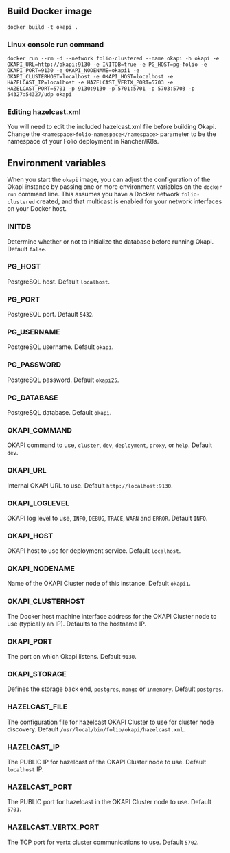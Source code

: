 ## Build Docker image

`docker build -t okapi .`


### Linux console run command ###

`docker run --rm -d --network folio-clustered --name okapi -h okapi -e OKAPI_URL=http://okapi:9130 -e INITDB=true -e PG_HOST=pg-folio -e OKAPI_PORT=9130 -e OKAPI_NODENAME=okapi1 -e OKAPI_CLUSTERHOST=localhost -e OKAPI_HOST=localhost -e HAZELCAST_IP=localhost -e HAZELCAST_VERTX_PORT=5703 -e HAZELCAST_PORT=5701 -p 9130:9130 -p 5701:5701 -p 5703:5703 -p 54327:54327/udp okapi`


### Editing hazelcast.xml ###

You will need to edit the included hazelcast.xml file before building Okapi.
Change the `<namespace>folio-namespace</namespace>` parameter to be the namespace of your Folio deployment in Rancher/K8s.


## Environment variables

When you start the `okapi` image, you can adjust the configuration of the Okapi instance by passing one or more environment variables on the `docker run` command line. This assumes you have a Docker network `folio-clustered` created, and that multicast is enabled for your network interfaces on your Docker host.

### INITDB

Determine whether or not to initialize the database before running Okapi. Default `false`.

### PG_HOST

PostgreSQL host. Default `localhost`.

### PG_PORT

PostgreSQL port. Default `5432`.

### PG_USERNAME

PostgreSQL username. Default `okapi`.

### PG_PASSWORD

PostgreSQL password. Default `okapi25`.

### PG_DATABASE

PostgreSQL database. Default `okapi`.

### OKAPI_COMMAND

OKAPI command to use, `cluster`, `dev`, `deployment`, `proxy`, or `help`. Default `dev`.

### OKAPI_URL

Internal OKAPI URL to use. Default `http://localhost:9130`.

### OKAPI_LOGLEVEL

OKAPI log level to use, `INFO`, `DEBUG`, `TRACE`, `WARN` and `ERROR`. Default `INFO`.

### OKAPI_HOST

OKAPI host to use for deployment service.  Default `localhost`.

### OKAPI_NODENAME

Name of the OKAPI Cluster node of this instance. Default `okapi1`.

### OKAPI_CLUSTERHOST

The Docker host machine interface address for the OKAPI Cluster node to use (typically an IP). Defaults to the hostname IP.

### OKAPI_PORT

The port on which Okapi listens. Default `9130`.

### OKAPI_STORAGE

Defines the storage back end, `postgres`, `mongo` or `inmemory`. Default `postgres`.

### HAZELCAST_FILE

The configuration file for hazelcast OKAPI Cluster to use for cluster node discovery. Default `/usr/local/bin/folio/okapi/hazelcast.xml`.

### HAZELCAST_IP

The PUBLIC IP for hazelcast of the OKAPI Cluster node to use. Default `localhost` IP.

### HAZELCAST_PORT

The PUBLIC port for hazelcast in the OKAPI Cluster node to use. Default `5701`.

### HAZELCAST_VERTX_PORT

The TCP port for vertx cluster communications to use. Default `5702`.
